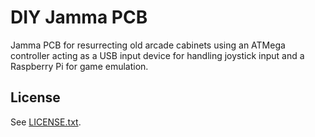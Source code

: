 # DIY Jamma PCB

Jamma PCB for resurrecting old arcade cabinets using an ATMega controller acting as a USB input device
 for handling joystick input and a Raspberry Pi for game emulation.

## License

See [LICENSE.txt](LICENSE.txt).
